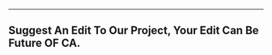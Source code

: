 --------------------------------------------------------------
Suggest An Edit To Our Project, Your Edit Can Be Future OF CA.
--------------------------------------------------------------
